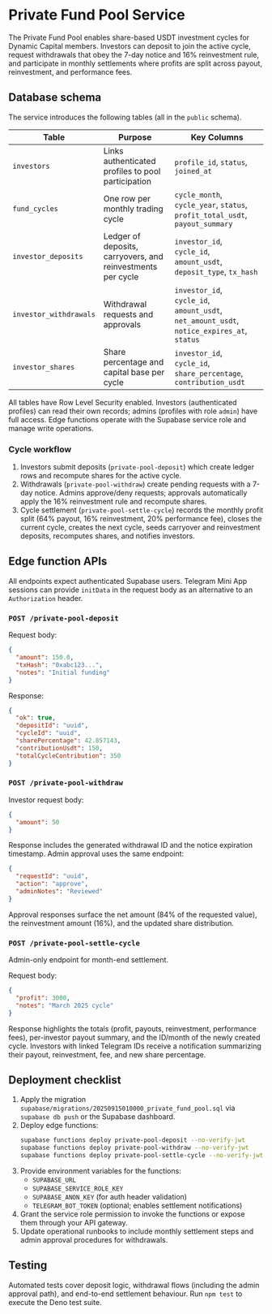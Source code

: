 # Private Fund Pool Service

The Private Fund Pool enables share-based USDT investment cycles for Dynamic
Capital members. Investors can deposit to join the active cycle, request
withdrawals that obey the 7-day notice and 16% reinvestment rule, and
participate in monthly settlements where profits are split across payout,
reinvestment, and performance fees.

## Database schema

The service introduces the following tables (all in the `public` schema).

| Table                  | Purpose                                                     | Key Columns                                                                                |
| ---------------------- | ----------------------------------------------------------- | ------------------------------------------------------------------------------------------ |
| `investors`            | Links authenticated profiles to pool participation          | `profile_id`, `status`, `joined_at`                                                        |
| `fund_cycles`          | One row per monthly trading cycle                           | `cycle_month`, `cycle_year`, `status`, `profit_total_usdt`, `payout_summary`               |
| `investor_deposits`    | Ledger of deposits, carryovers, and reinvestments per cycle | `investor_id`, `cycle_id`, `amount_usdt`, `deposit_type`, `tx_hash`                        |
| `investor_withdrawals` | Withdrawal requests and approvals                           | `investor_id`, `cycle_id`, `amount_usdt`, `net_amount_usdt`, `notice_expires_at`, `status` |
| `investor_shares`      | Share percentage and capital base per cycle                 | `investor_id`, `cycle_id`, `share_percentage`, `contribution_usdt`                         |

All tables have Row Level Security enabled. Investors (authenticated profiles)
can read their own records; admins (profiles with role `admin`) have full
access. Edge functions operate with the Supabase service role and manage write
operations.

### Cycle workflow

1. Investors submit deposits (`private-pool-deposit`) which create ledger rows
   and recompute shares for the active cycle.
2. Withdrawals (`private-pool-withdraw`) create pending requests with a 7-day
   notice. Admins approve/deny requests; approvals automatically apply the 16%
   reinvestment rule and recompute shares.
3. Cycle settlement (`private-pool-settle-cycle`) records the monthly profit
   split (64% payout, 16% reinvestment, 20% performance fee), closes the current
   cycle, creates the next cycle, seeds carryover and reinvestment deposits,
   recomputes shares, and notifies investors.

## Edge function APIs

All endpoints expect authenticated Supabase users. Telegram Mini App sessions
can provide `initData` in the request body as an alternative to an
`Authorization` header.

### `POST /private-pool-deposit`

Request body:

```json
{
  "amount": 150.0,
  "txHash": "0xabc123...",
  "notes": "Initial funding"
}
```

Response:

```json
{
  "ok": true,
  "depositId": "uuid",
  "cycleId": "uuid",
  "sharePercentage": 42.857143,
  "contributionUsdt": 150,
  "totalCycleContribution": 350
}
```

### `POST /private-pool-withdraw`

Investor request body:

```json
{
  "amount": 50
}
```

Response includes the generated withdrawal ID and the notice expiration
timestamp. Admin approval uses the same endpoint:

```json
{
  "requestId": "uuid",
  "action": "approve",
  "adminNotes": "Reviewed"
}
```

Approval responses surface the net amount (84% of the requested value), the
reinvestment amount (16%), and the updated share distribution.

### `POST /private-pool-settle-cycle`

Admin-only endpoint for month-end settlement.

Request body:

```json
{
  "profit": 3000,
  "notes": "March 2025 cycle"
}
```

Response highlights the totals (profit, payouts, reinvestment, performance
fees), per-investor payout summary, and the ID/month of the newly created cycle.
Investors with linked Telegram IDs receive a notification summarizing their
payout, reinvestment, fee, and new share percentage.

## Deployment checklist

1. Apply the migration
   `supabase/migrations/20250915010000_private_fund_pool.sql` via
   `supabase db push` or the Supabase dashboard.
2. Deploy edge functions:
   ```bash
   supabase functions deploy private-pool-deposit --no-verify-jwt
   supabase functions deploy private-pool-withdraw --no-verify-jwt
   supabase functions deploy private-pool-settle-cycle --no-verify-jwt
   ```
3. Provide environment variables for the functions:
   - `SUPABASE_URL`
   - `SUPABASE_SERVICE_ROLE_KEY`
   - `SUPABASE_ANON_KEY` (for auth header validation)
   - `TELEGRAM_BOT_TOKEN` (optional; enables settlement notifications)
4. Grant the service role permission to invoke the functions or expose them
   through your API gateway.
5. Update operational runbooks to include monthly settlement steps and admin
   approval procedures for withdrawals.

## Testing

Automated tests cover deposit logic, withdrawal flows (including the admin
approval path), and end-to-end settlement behaviour. Run `npm test` to execute
the Deno test suite.
